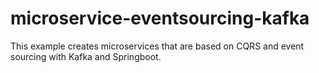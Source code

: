 # microservice-eventsourcing-kafka
This example creates microservices that are based on CQRS and event sourcing with Kafka and Springboot.
